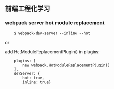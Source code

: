 ## 前端工程化学习

### webpack server hot module replacement

```
    $ webpack-dev-server --inline --hot
```
or

add HotModuleReplacementPlugin() in plugins:

```
    plugins: [
        new webpack.HotModuleReplacementPlugin()
    ],
    devServer: {
        hot: true,
        inline: true}
```
